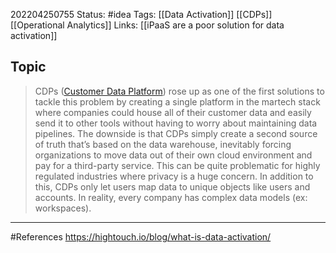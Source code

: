 202204250755
Status: #idea
Tags: [[Data Activation]] [[CDPs]] [[Operational Analytics]]
Links: [[iPaaS are a poor solution for data activation]]
## Topic
>CDPs ([Customer Data Platform](https://hightouch.io/blog/why-your-customer-data-platform-cdp-should-be-the-data-warehouse/)) rose up as one of the first solutions to tackle this problem by creating a single platform in the martech stack where companies could house all of their customer data and easily send it to other tools without having to worry about maintaining data pipelines. The downside is that CDPs simply create a second source of truth that’s based on the data warehouse, inevitably forcing organizations to move data out of their own cloud environment and pay for a third-party service. This can be quite problematic for highly regulated industries where privacy is a huge concern. In addition to this, CDPs only let users map data to unique objects like users and accounts. In reality, every company has complex data models (ex: workspaces).


___
#References
https://hightouch.io/blog/what-is-data-activation/
